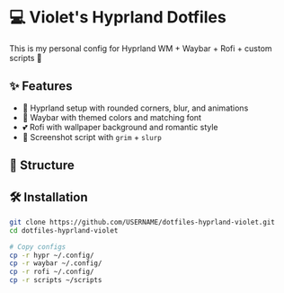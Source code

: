 # 💻 Violet's Hyprland Dotfiles
This is my personal config for Hyprland WM + Waybar + Rofi + custom scripts 🥰

## ✨ Features
- 💠 Hyprland setup with rounded corners, blur, and animations
- 🌙 Waybar with themed colors and matching font
- 💕 Rofi with wallpaper background and romantic style
- 📸 Screenshot script with `grim` + `slurp`

## 📂 Structure



## 🛠️ Installation

```bash
git clone https://github.com/USERNAME/dotfiles-hyprland-violet.git
cd dotfiles-hyprland-violet

# Copy configs
cp -r hypr ~/.config/
cp -r waybar ~/.config/
cp -r rofi ~/.config/
cp -r scripts ~/scripts
